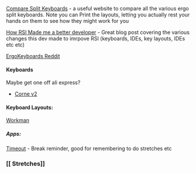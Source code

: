 [Compare Split Keyboards](https://compare.splitkb.com/) - a useful website to compare all the various ergo split keyboards. Note you can Print the layouts, letting you actually rest your hands on them to see how they might work for you

[How RSI Made me a better developer](https://www.aidanscannell.com/post/how-rsi-made-me-a-better-developer/) - Great blog post covering the various changes this dev made to imrpove RSI (keyboards, IDEs, key layouts, IDEs etc etc)

[ErgoKeyboards Reddit](https://www.reddit.com/r/ErgoMechKeyboards/)

#### Keyboards

Maybe get one off ali express?
- [Corne v2](https://www.aliexpress.com/item/1005008263288556.html?spm=a2g0o.productlist.main.1.4140EARUEARUDM&algo_pvid=d9ed2f01-5105-42bf-ac12-0aa37430c977&algo_exp_id=d9ed2f01-5105-42bf-ac12-0aa37430c977-0&pdp_ext_f=%7B%22order%22%3A%22251%22%2C%22eval%22%3A%221%22%7D&pdp_npi=4%40dis%21AUD%2172.23%2162.88%21%21%21325.49%21283.35%21%402101c5a417431412403496603e7437%2112000044407454511%21sea%21AU%210%21ABX&curPageLogUid=kkPnbBdtSWZz&utparam-url=scene%3Asearch%7Cquery_from%3A)

#### Keyboard Layouts:

[Workman](https://workmanlayout.org/)


##### Apps:
[Timeout](https://apps.apple.com/us/app/time-out-break-reminders/id402592703?mt=12) - Break reminder, good for remembering to do stretches etc


### [[ Stretches]]